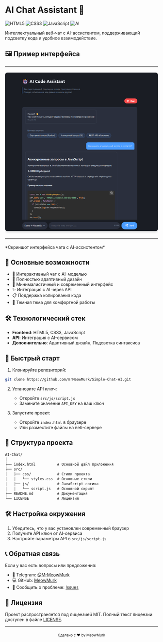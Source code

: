 # AI Chat Assistant 🤖

![HTML5](https://img.shields.io/badge/HTML5-E34F26?style=for-the-badge&logo=html5&logoColor=white)
![CSS3](https://img.shields.io/badge/CSS3-1572B6?style=for-the-badge&logo=css3&logoColor=white)
![JavaScript](https://img.shields.io/badge/JavaScript-F7DF1E?style=for-the-badge&logo=javascript&logoColor=black)
![AI](https://img.shields.io/badge/AI-FF6F61?style=for-the-badge&logo=openai&logoColor=white)

Интеллектуальный веб-чат с AI-ассистентом, поддерживающий подсветку кода и удобное взаимодействие.

## 🖼️ Пример интерфейса

<table style="margin: 20px 0; width: 100%;">
  <tr>
    <td style="padding: 20px 0;">
      <img src="./assets/chat-preview.png" alt="Пример интерфейса чата" style="max-width: 100%; height: auto; border-radius: 8px; box-shadow: 0 4px 6px rgba(0, 0, 0, 0.1);">
    </td>
  </tr>
</table>
*Скриншот интерфейса чата с AI-ассистентом*

## 🌟 Основные возможности

- 💬 Интерактивный чат с AI-моделью
- 📱 Полностью адаптивный дизайн
- 🎨 Минималистичный и современный интерфейс
- ✨ Интеграция с AI через API
- 📋 Поддержка копирования кода
- 🌙 Темная тема для комфортной работы

## 🛠️ Технологический стек

- **Frontend**: HTML5, CSS3, JavaScript
- **API**: Интеграция с AI-сервисом
- **Дополнительно**: Адаптивный дизайн, Подсветка синтаксиса

## 🚀 Быстрый старт

1. Клонируйте репозиторий:
```bash
git clone https://github.com/mrMeowMurk/Simple-Chat-AI.git
```

2. Установите API ключ:
   - Откройте `src/js/script.js`
   - Замените значение `API_KEY` на ваш ключ

3. Запустите проект:
   - Откройте `index.html` в браузере
   - Или разместите файлы на веб-сервере

## 📂 Структура проекта

```
AI-Chat/
│
├── index.html          # Основной файл приложения
├── src/
│   ├── css/            # Стили проекта
│   │   └── styles.css  # Основные стили
│   ├── js/             # JavaScript логика
│   │   └── script.js   # Основной скрипт
├── README.md           # Документация
└── LICENSE             # Лицензия
```

## 🛠️ Настройка окружения

1. Убедитесь, что у вас установлен современный браузер
2. Получите API ключ от AI-сервиса
3. Настройте параметры API в `src/js/script.js`

## 📞 Обратная связь

Если у вас есть вопросы или предложения:

- 📨 Telegram: [@MrMeowMurk](https://t.me/@MrMeowMurk)
- 💻 GitHub: [MeowMurk](https://github.com/MeowMurk)
- 🐞 Сообщить о проблеме: [Issues](https://github.com/mrMeowMurk/Simple-Chat-AI/issues)

## 📝 Лицензия

Проект распространяется под лицензией MIT. Полный текст лицензии доступен в файле [LICENSE](LICENSE).

---

<div align="center">
  <sub>Сделано с ❤️ by MeowMurk</sub>
</div> 

